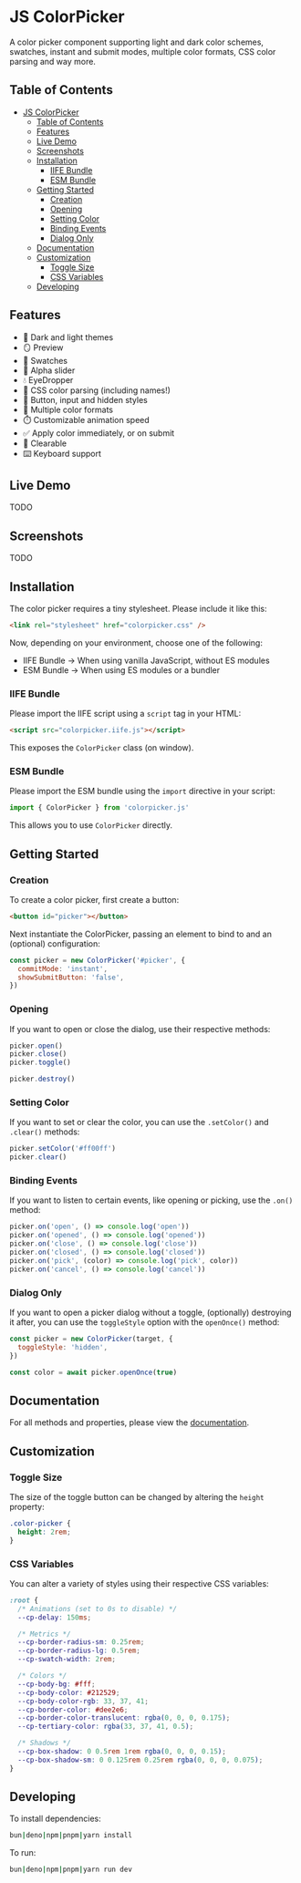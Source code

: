 # JS ColorPicker

A color picker component supporting light and dark color schemes, swatches, instant and submit modes, multiple color formats, CSS color parsing and way more.

## Table of Contents

- [JS ColorPicker](#js-colorpicker)
  - [Table of Contents](#table-of-contents)
  - [Features](#features)
  - [Live Demo](#live-demo)
  - [Screenshots](#screenshots)
  - [Installation](#installation)
    - [IIFE Bundle](#iife-bundle)
    - [ESM Bundle](#esm-bundle)
  - [Getting Started](#getting-started)
    - [Creation](#creation)
    - [Opening](#opening)
    - [Setting Color](#setting-color)
    - [Binding Events](#binding-events)
    - [Dialog Only](#dialog-only)
  - [Documentation](#documentation)
  - [Customization](#customization)
    - [Toggle Size](#toggle-size)
    - [CSS Variables](#css-variables)
  - [Developing](#developing)

## Features

- 🌙 Dark and light themes
- 🪞 Preview
- 🌈 Swatches
- 🫥 Alpha slider
- 💧 EyeDropper
- 📜 CSS color parsing (including names!)
- 🔼 Button, input and hidden styles
- 🔢 Multiple color formats
- ⏱️ Customizable animation speed
- ✅ Apply color immediately, or on submit
- 🚫 Clearable
- ⌨️ Keyboard support

## Live Demo

TODO

## Screenshots

TODO

## Installation

The color picker requires a tiny stylesheet. Please include it like this:

```html
<link rel="stylesheet" href="colorpicker.css" />
```

Now, depending on your environment, choose one of the following:

- IIFE Bundle → When using vanilla JavaScript, without ES modules
- ESM Bundle → When using ES modules or a bundler

### IIFE Bundle

Please import the IIFE script using a `script` tag in your HTML:

```html
<script src="colorpicker.iife.js"></script>
```

This exposes the `ColorPicker` class (on window).

### ESM Bundle

Please import the ESM bundle using the `import` directive in your script:

```js
import { ColorPicker } from 'colorpicker.js'
```

This allows you to use `ColorPicker` directly.

## Getting Started

### Creation

To create a color picker, first create a button:

```html
<button id="picker"></button>
```

Next instantiate the ColorPicker, passing an element to bind to and an (optional) configuration:

```js
const picker = new ColorPicker('#picker', {
  commitMode: 'instant',
  showSubmitButton: 'false',
})
```

### Opening

If you want to open or close the dialog, use their respective methods:

```js
picker.open()
picker.close()
picker.toggle()

picker.destroy()
```

### Setting Color

If you want to set or clear the color, you can use the `.setColor()` and `.clear()` methods:

```js
picker.setColor('#ff00ff')
picker.clear()
```

### Binding Events

If you want to listen to certain events, like opening or picking, use the `.on()` method:

```js
picker.on('open', () => console.log('open'))
picker.on('opened', () => console.log('opened'))
picker.on('close', () => console.log('close'))
picker.on('closed', () => console.log('closed'))
picker.on('pick', (color) => console.log('pick', color))
picker.on('cancel', () => console.log('cancel'))
```

### Dialog Only

If you want to open a picker dialog without a toggle, (optionally) destroying it after, you can use the `toggleStyle` option with the `openOnce()` method:

```js
const picker = new ColorPicker(target, {
  toggleStyle: 'hidden',
})

const color = await picker.openOnce(true)
```

## Documentation

For all methods and properties, please view the [documentation](DOCUMENTATION.md).

## Customization

### Toggle Size

The size of the toggle button can be changed by altering the `height` property:

```css
.color-picker {
  height: 2rem;
}
```

### CSS Variables

You can alter a variety of styles using their respective CSS variables:

```css
:root {
  /* Animations (set to 0s to disable) */
  --cp-delay: 150ms;

  /* Metrics */
  --cp-border-radius-sm: 0.25rem;
  --cp-border-radius-lg: 0.5rem;
  --cp-swatch-width: 2rem;

  /* Colors */
  --cp-body-bg: #fff;
  --cp-body-color: #212529;
  --cp-body-color-rgb: 33, 37, 41;
  --cp-border-color: #dee2e6;
  --cp-border-color-translucent: rgba(0, 0, 0, 0.175);
  --cp-tertiary-color: rgba(33, 37, 41, 0.5);

  /* Shadows */
  --cp-box-shadow: 0 0.5rem 1rem rgba(0, 0, 0, 0.15);
  --cp-box-shadow-sm: 0 0.125rem 0.25rem rgba(0, 0, 0, 0.075);
}
```

## Developing

To install dependencies:

```sh
bun|deno|npm|pnpm|yarn install
```

To run:

```sh
bun|deno|npm|pnpm|yarn run dev
```

